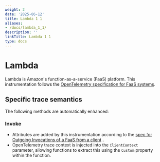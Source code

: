 ```yaml
---
weight: 2
date: '2025-06-12'
title: Lambda 1 1
aliases:
- /docs/lambda_1_1/
description: ''
linkTitle: Lambda 1 1
type: docs
---
```


# Lambda

Lambda is Amazon's function-as-a-service (FaaS) platform. This instrumentation follows the [OpenTelemetry specification for FaaS systems](https://github.com/open-telemetry/opentelemetry-specification/blob/main/specification/trace/semantic_conventions/faas.md).

## Specific trace semantics

The following methods are automatically enhanced:

### Invoke

- Attributes are added by this instrumentation according to the [spec for Outgoing Invocations of a FaaS from a client](https://github.com/open-telemetry/opentelemetry-specification/blob/main/specification/trace/semantic_conventions/faas.md#outgoing-invocations) .
- OpenTelemetry trace context is injected into the `ClientContext` parameter, allowing functions to extract this using the `Custom` property within the function.
